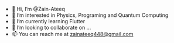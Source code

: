 - 👋 Hi, I’m @Zain-Ateeq
- 👀 I’m interested in Physics, Programing and Quantum Computing
- 🌱 I’m currently learning Flutter
- 💞️ I’m looking to collaborate on ...
- 📫 You can reach me at zainateeq448@gmail.com

<!---
Zain-Ateeq/Zain-Ateeq is a ✨ special ✨ repository because its `README.md` (this file) appears on your GitHub profile.
You can click the Preview link to take a look at your changes.
--->
